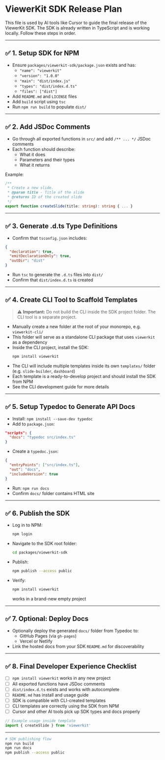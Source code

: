 # ViewerKit SDK Release Plan

This file is used by AI tools like Cursor to guide the final release of the ViewerKit SDK. The SDK is already written in TypeScript and is working locally. Follow these steps in order.

---

## ✅ 1. Setup SDK for NPM

- Ensure `packages/viewerkit-sdk/package.json` exists and has:
  - `"name": "viewerkit"`
  - `"version": "1.0.0"`
  - `"main": "dist/index.js"`
  - `"types": "dist/index.d.ts"`
  - `"files": ["dist"]`
- Add `README.md` and `LICENSE` files
- Add `build` script using `tsc`
- Run `npm run build` to populate `dist/`

---

## ✅ 2. Add JSDoc Comments

- Go through all exported functions in `src/` and add `/** ... */` JSDoc comments
- Each function should describe:
  - What it does
  - Parameters and their types
  - What it returns

Example:
```ts
/**
 * Create a new slide.
 * @param title - Title of the slide
 * @returns ID of the created slide
 */
export function createSlide(title: string): string { ... }
```

---

## ✅ 3. Generate .d.ts Type Definitions

- Confirm that `tsconfig.json` includes:
```json
{
  "declaration": true,
  "emitDeclarationOnly": true,
  "outDir": "dist"
}
```
- Run `tsc` to generate the `.d.ts` files into `dist/`
- Confirm that `dist/index.d.ts` is created

---

## ✅ 4. Create CLI Tool to Scaffold Templates

> ⚠️ **Important:** Do not build the CLI inside the SDK project folder. The CLI tool is a separate project.

- Manually create a new folder at the root of your monorepo, e.g. `viewerkit-cli/`
- This folder will serve as a standalone CLI package that uses `viewerkit` as a dependency
- Inside the CLI project, install the SDK:
  ```bash
  npm install viewerkit
  ```
- The CLI will include multiple templates inside its own `templates/` folder (e.g. `slide-builder`, `dashboard`)
- Each template is a ready-to-develop project and should install the SDK from NPM
- See the CLI development guide for more details

---

## ✅ 5. Setup Typedoc to Generate API Docs

- Install: `npm install --save-dev typedoc`
- Add to `package.json`:
```json
"scripts": {
  "docs": "typedoc src/index.ts"
}
```
- Create a `typedoc.json`:
```json
{
  "entryPoints": ["src/index.ts"],
  "out": "docs",
  "includeVersion": true
}
```
- Run: `npm run docs`
- Confirm `docs/` folder contains HTML site

---

## ✅ 6. Publish the SDK

- Log in to NPM:
  ```bash
  npm login
  ```
- Navigate to the SDK root folder:
  ```bash
  cd packages/viewerkit-sdk
  ```
- Publish:
  ```bash
  npm publish --access public
  ```
- Verify:
  ```bash
  npm install viewerkit
  ```
  works in a brand-new empty project

---

## ✅ 7. Optional: Deploy Docs

- Optionally deploy the generated `docs/` folder from Typedoc to:
  - GitHub Pages (via `gh-pages`)
  - Vercel or Netlify
- Link the hosted docs from your SDK `README.md` for discoverability

---

## ✅ 8. Final Developer Experience Checklist

- [ ] `npm install viewerkit` works in any new project
- [ ] All exported functions have JSDoc comments
- [ ] `dist/index.d.ts` exists and works with autocomplete
- [ ] `README.md` has install and usage guide
- [ ] SDK is compatible with CLI-created templates
- [ ] CLI templates are correctly using the SDK from NPM
- [ ] Cursor and other AI tools pick up SDK types and docs properly

```ts
// Example usage inside template
import { createSlide } from 'viewerkit'
```

---
```bash
# SDK publishing flow
npm run build
npm run docs
npm publish --access public
```